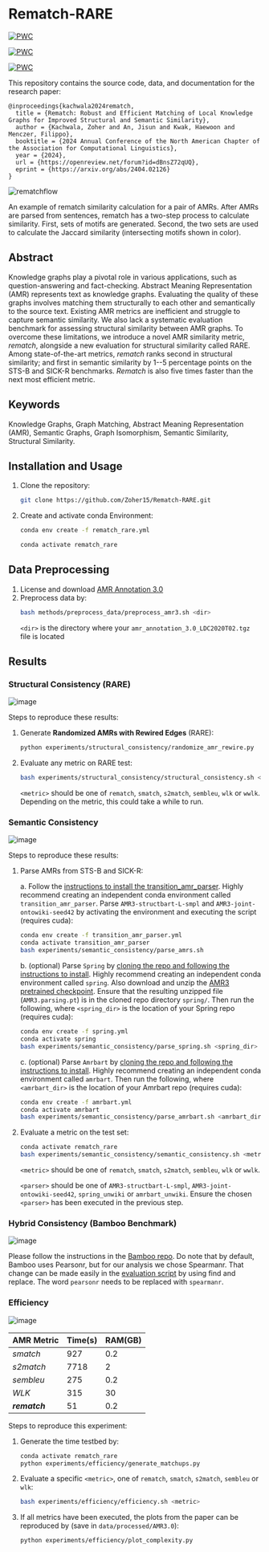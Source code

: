 # Rematch-RARE
 	
[![PWC](https://img.shields.io/endpoint.svg?url=https://paperswithcode.com/badge/rematch-robust-and-efficient-matching-of/graph-matching-on-rare)](https://paperswithcode.com/sota/graph-matching-on-rare?p=rematch-robust-and-efficient-matching-of)

[![PWC](https://img.shields.io/endpoint.svg?url=https://paperswithcode.com/badge/rematch-robust-and-efficient-matching-of/semantic-textual-similarity-on-sick)](https://paperswithcode.com/sota/semantic-textual-similarity-on-sick?p=rematch-robust-and-efficient-matching-of)

[![PWC](https://img.shields.io/endpoint.svg?url=https://paperswithcode.com/badge/rematch-robust-and-efficient-matching-of/semantic-textual-similarity-on-sts-benchmark)](https://paperswithcode.com/sota/semantic-textual-similarity-on-sts-benchmark?p=rematch-robust-and-efficient-matching-of)

This repository contains the source code, data, and documentation for the research paper:

```
@inproceedings{kachwala2024rematch,
  title = {Rematch: Robust and Efficient Matching of Local Knowledge Graphs for Improved Structural and Semantic Similarity},
  author = {Kachwala, Zoher and An, Jisun and Kwak, Haewoon and Menczer, Filippo},
  booktitle = {2024 Annual Conference of the North American Chapter of the Association for Computational Linguistics},
  year = {2024},
  url = {https://openreview.net/forum?id=dBnsZ72qUQ},
  eprint = {https://arxiv.org/abs/2404.02126}
}
```



![rematchflow](https://github.com/Zoher15/Rematch-RARE/assets/29090730/7f7e9995-2d5c-4b09-897d-d6bb2ebe025c)


An example of rematch similarity calculation for a pair of AMRs. After AMRs are parsed from sentences,
rematch has a two-step process to calculate similarity. First, sets of motifs are generated. Second, the two sets are
used to calculate the Jaccard similarity (intersecting motifs shown in color).


## Abstract

Knowledge graphs play a pivotal role in various applications, such as question-answering and fact-checking. Abstract Meaning Representation (AMR) represents text as knowledge graphs. Evaluating the quality of these graphs involves matching them structurally to each other and semantically to the source text. Existing AMR metrics are inefficient and struggle to capture semantic similarity. We also lack a systematic evaluation benchmark for assessing structural similarity between AMR graphs. To overcome these limitations, we introduce a novel AMR similarity metric, _rematch_, alongside a new evaluation for structural similarity called RARE. Among state-of-the-art metrics, _rematch_ ranks second in structural similarity; and first in semantic similarity by 1--5 percentage points on the STS-B and SICK-R benchmarks. _Rematch_ is also five times faster than the next most efficient metric.
## Keywords

Knowledge Graphs, Graph Matching, Abstract Meaning Representation (AMR), Semantic Graphs, Graph Isomorphism, Semantic Similarity, Structural Similarity.

## Installation and Usage

1. Clone the repository:

   ```bash
   git clone https://github.com/Zoher15/Rematch-RARE.git
   ```
2. Create and activate conda Environment:
   ```bash
   conda env create -f rematch_rare.yml
   ```
   ```bash
   conda activate rematch_rare
   ```

## Data Preprocessing
1. License and download [AMR Annotation 3.0](https://catalog.ldc.upenn.edu/LDC2020T02)
2. Preprocess data by:
   ```bash
   bash methods/preprocess_data/preprocess_amr3.sh <dir>
   ```
   `<dir>` is the directory where your `amr_annotation_3.0_LDC2020T02.tgz` file is located
## Results
### Structural Consistency (RARE)
![image](https://github.com/osome-iu/Rematch-RARE/assets/29090730/ac85dd60-acac-41d9-9c1e-1d7f99e20f5f)

Steps to reproduce these results:
1. Generate **Randomized AMRs with Rewired Edges** (RARE):
   ```bash
   python experiments/structural_consistency/randomize_amr_rewire.py
   ```
2. Evaluate any metric on RARE test:
   ```bash
   bash experiments/structural_consistency/structural_consistency.sh <metric>
   ```
   `<metric>` should be one of `rematch`, `smatch`, `s2match`, `sembleu`, `wlk` or `wwlk`. Depending on the metric, this could take a while to run.
### Semantic Consistency
![image](https://github.com/osome-iu/Rematch-RARE/assets/29090730/2d27747d-805d-423b-b3bc-1c149a9d57c9)

Steps to reproduce these results:
1. Parse AMRs from STS-B and SICK-R:

   a. Follow the [instructions to install the transition_amr_parser](https://github.com/IBM/transition-amr-parser). Highly recommend creating an independent conda environment called `transition_amr_parser`. Parse `AMR3-structbart-L-smpl` and `AMR3-joint-ontowiki-seed42` by activating the environment and executing the script (requires cuda):
      ```bash
      conda env create -f transition_amr_parser.yml
      conda activate transition_amr_parser
      bash experiments/semantic_consistency/parse_amrs.sh
      ```


   b. (optional) Parse `Spring` by [cloning the repo and following the instructions to install](https://github.com/SapienzaNLP/spring). Highly recommend creating an independent conda environment called `spring`. Also download and unzip the [AMR3 pretrained checkpoint](http://nlp.uniroma1.it/AMR/AMR3.parsing-1.0.tar.bz2). Ensure that the resulting unzipped file (`AMR3.parsing.pt`) is in the cloned repo directory `spring/`. Then run the following, where `<spring_dir>` is the location of your Spring repo (requires cuda):
      ```bash
      conda env create -f spring.yml
      conda activate spring
      bash experiments/semantic_consistency/parse_spring.sh <spring_dir>
      ```


   c. (optional) Parse `Amrbart` by [cloning the repo and following the instructions to install](https://github.com/goodbai-nlp/AMRBART). Highly recommend creating an independent conda environment called `amrbart`. Then run the following, where `<amrbart_dir>` is the location of your Amrbart repo (requires cuda):
      ```bash
      conda env create -f amrbart.yml
      conda activate amrbart
      bash experiments/semantic_consistency/parse_amrbart.sh <amrbart_dir>
      ```
   
4. Evaluate a metric on the test set:
   ```bash
   conda activate rematch_rare
   bash experiments/semantic_consistency/semantic_consistency.sh <metric> <parser>
   ```
   `<metric>` should be one of `rematch`, `smatch`, `s2match`, `sembleu`, `wlk` or `wwlk`.
   
   `<parser>` should be one of `AMR3-structbart-L-smpl`, `AMR3-joint-ontowiki-seed42`, `spring_unwiki` or `amrbart_unwiki`. Ensure the chosen `<parser>` has been executed in the previous step.
### Hybrid Consistency (Bamboo Benchmark)
![image](https://github.com/osome-iu/Rematch-RARE/assets/29090730/41fc3afc-27f2-4717-bc2e-7d2d8a57bfb7)

Please follow the instructions in the [Bamboo repo](https://github.com/flipz357/bamboo-amr-benchmark). Do note that by default, Bamboo uses Pearsonr, but for our analysis we chose Spearmanr. That change can be made easily in the [evaluation script](https://github.com/flipz357/bamboo-amr-benchmark/blob/main/evaluation-suite/evaluate4tasks.py) by using find and replace. The word `pearsonr` needs to be replaced with `spearmanr`.

### Efficiency
![image](https://github.com/osome-iu/Rematch-RARE/assets/29090730/9c5dc4f0-0c79-46a4-8811-1eb7a45c1b18)

|AMR Metric|Time(s)|RAM(GB)|
|---|---|---|
|_smatch_|927|0.2|
|_s2match_|7718|2|
|_sembleu_|275|0.2|
|_WLK_|315|30|
|**_rematch_**|51|0.2|

Steps to reproduce this experiment:
1. Generate the time testbed by:
   ```bash
   conda activate rematch_rare
   python experiments/efficiency/generate_matchups.py
   ```
2. Evaluate a specific `<metric>`, one of `rematch`, `smatch`, `s2match`, `sembleu` or `wlk`:
   ```bash
   bash experiments/efficiency/efficiency.sh <metric>
   ```
4. If all metrics have been executed, the plots from the paper can be reproduced by (save in `data/processed/AMR3.0`):
   ```bash
   python experiments/efficiency/plot_complexity.py
   ```

